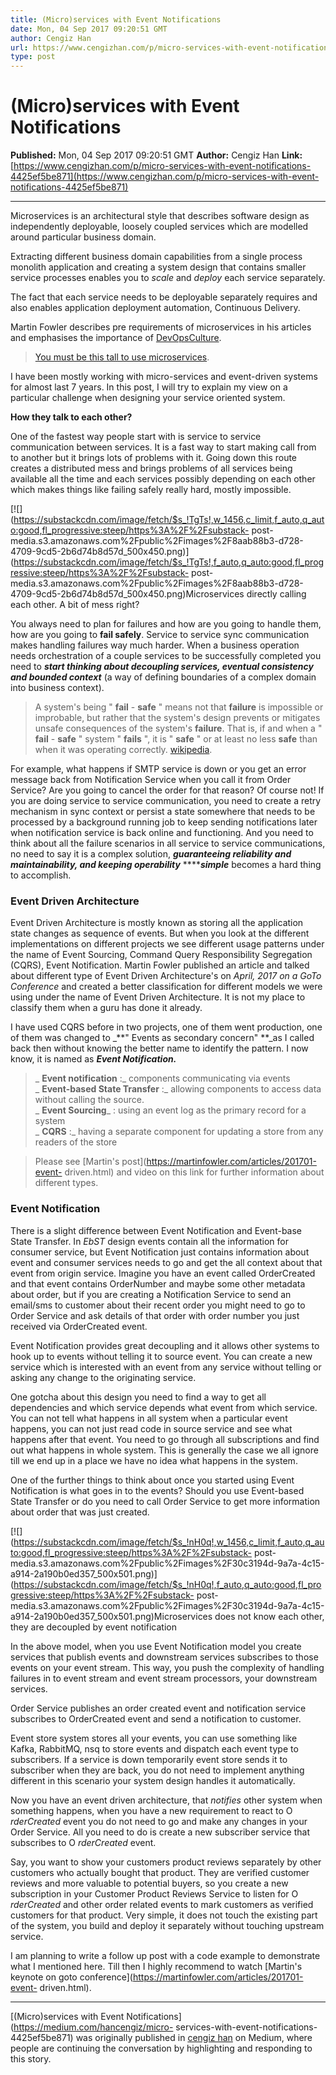 ```yaml
---
title: (Micro)services with Event Notifications
date: Mon, 04 Sep 2017 09:20:51 GMT
author: Cengiz Han
url: https://www.cengizhan.com/p/micro-services-with-event-notifications-4425ef5be871
type: post
---
```


# (Micro)services with Event Notifications

**Published:** Mon, 04 Sep 2017 09:20:51 GMT
**Author:** Cengiz Han
**Link:** [https://www.cengizhan.com/p/micro-services-with-event-notifications-4425ef5be871](https://www.cengizhan.com/p/micro-services-with-event-notifications-4425ef5be871)

---

Microservices is an architectural style that describes software design as
independently deployable, loosely coupled services which are modelled around
particular business domain.

Extracting different business domain capabilities from a single process
monolith application and creating a system design that contains smaller
service processes enables you to _scale_ and _deploy_ each service separately.

The fact that each service needs to be deployable separately requires and also
enables application deployment automation, Continuous Delivery.

Martin Fowler describes pre requirements of microservices in his articles and
emphasises the importance of
[DevOpsCulture](https://martinfowler.com/bliki/DevOpsCulture.html).

> [You must be this tall to use
> microservices](https://martinfowler.com/bliki/MicroservicePrerequisites.html).

I have been mostly working with micro-services and event-driven systems for
almost last 7 years. In this post, I will try to explain my view on a
particular challenge when designing your service oriented system.

 **How they talk to each  other?**

One of the fastest way people start with is service to service communication
between services. It is a fast way to start making call from to another but it
brings lots of problems with it. Going down this route creates a distributed
mess and brings problems of all services being available all the time and each
services possibly depending on each other which makes things like failing
safely really hard, mostly impossible.

[![](https://substackcdn.com/image/fetch/$s_!TgTs!,w_1456,c_limit,f_auto,q_auto:good,fl_progressive:steep/https%3A%2F%2Fsubstack-
post-
media.s3.amazonaws.com%2Fpublic%2Fimages%2F8aab88b3-d728-4709-9cd5-2b6d74b8d57d_500x450.png)](https://substackcdn.com/image/fetch/$s_!TgTs!,f_auto,q_auto:good,fl_progressive:steep/https%3A%2F%2Fsubstack-
post-
media.s3.amazonaws.com%2Fpublic%2Fimages%2F8aab88b3-d728-4709-9cd5-2b6d74b8d57d_500x450.png)Microservices
directly calling each other. A bit of mess right?

You always need to plan for failures and how are you going to handle them, how
are you going to **fail safely**. Service to service sync communication makes
handling failures way much harder. When a business operation needs
orchestration of a couple services to be successfully completed you need to
_**start thinking about decoupling services, eventual consistency and bounded
context**_ (a way of defining boundaries of a complex domain into business
context).

> A system's being " **fail** - **safe** " means not that **failure** is
> impossible or improbable, but rather that the system's design prevents or
> mitigates unsafe consequences of the system's **failure**. That is, if and
> when a " **fail** - **safe** " system " **fails** ", it is " **safe** " or
> at least no less **safe** than when it was operating correctly.
> [wikipedia](https://en.wikipedia.org/wiki/Fail-safe).

For example, what happens if SMTP service is down or you get an error message
back from Notification Service when you call it from Order Service? Are you
going to cancel the order for that reason? Of course not! If you are doing
service to service communication, you need to create a retry mechanism in sync
context or persist a state somewhere that needs to be processed by a
background running job to keep sending notifications later when notification
service is back online and functioning. And you need to think about all the
failure scenarios in all service to service communications, no need to say it
is a complex solution, _**guaranteeing reliability and maintainability, and
keeping operability**_ ****_**simple**_ becomes a hard thing to accomplish.

### Event Driven Architecture

Event Driven Architecture is mostly known as storing all the application state
changes as sequence of events. But when you look at the different
implementations on different projects we see different usage patterns under
the name of Event Sourcing, Command Query Responsibility Segregation (CQRS),
Event Notification. Martin Fowler published an article and talked about
different type of Event Driven Architecture's on _April, 2017 on a GoTo
Conference_ and created a better classification for different models we were
using under the name of Event Driven Architecture. It is not my place to
classify them when a guru has done it already.

I have used CQRS before in two projects, one of them went production, one of
them was changed to _**" Events as secondary concern" **_as I called back then
without knowing the better name to identify the pattern. I now know, it is
named as _**Event Notification.**_

>  _ **Event notification** :_ components communicating via events  
>  _ **Event-based State Transfer** :_ allowing components to access data
> without calling the source.  
>  _ **Event Sourcing**_ : using an event log as the primary record for a
> system  
>  _ **CQRS** :_ having a separate component for updating a store from any
> readers of the store

> Please see [Martin's post](https://martinfowler.com/articles/201701-event-
> driven.html) and video on this link for further information about different
> types.

### Event Notification

There is a slight difference between Event Notification and Event-base State
Transfer. In _EbST_ design events contain all the information for consumer
service, but Event Notification just contains information about event and
consumer services needs to go and get the all context about that event from
origin service. Imagine you have an event called OrderCreated and that event
contains OrderNumber and maybe some other metadata about order, but if you are
creating a Notification Service to send an email/sms to customer about their
recent order you might need to go to Order Service and ask details of that
order with order number you just received via OrderCreated event.

Event Notification provides great decoupling and it allows other systems to
hook up to events without telling it to source event. You can create a new
service which is interested with an event from any service without telling or
asking any change to the originating service.

One gotcha about this design you need to find a way to get all dependencies
and which service depends what event from which service. You can not tell what
happens in all system when a particular event happens, you can not just read
code in source service and see what happens after that event. You need to go
through all subscriptions and find out what happens in whole system. This is
generally the case we all ignore till we end up in a place we have no idea
what happens in the system.

One of the further things to think about once you started using Event
Notification is what goes in to the events? Should you use Event-based State
Transfer or do you need to call Order Service to get more information about
order that was just created.

[![](https://substackcdn.com/image/fetch/$s_!nH0q!,w_1456,c_limit,f_auto,q_auto:good,fl_progressive:steep/https%3A%2F%2Fsubstack-
post-
media.s3.amazonaws.com%2Fpublic%2Fimages%2F30c3194d-9a7a-4c15-a914-2a190b0ed357_500x501.png)](https://substackcdn.com/image/fetch/$s_!nH0q!,f_auto,q_auto:good,fl_progressive:steep/https%3A%2F%2Fsubstack-
post-
media.s3.amazonaws.com%2Fpublic%2Fimages%2F30c3194d-9a7a-4c15-a914-2a190b0ed357_500x501.png)Microservices
does not know each other, they are decoupled by event notification

In the above model, when you use Event Notification model you create services
that publish events and downstream services subscribes to those events on your
event stream. This way, you push the complexity of handling failures in to
event stream and event stream processors, your downstream services.

Order Service publishes an order created event and notification service
subscribes to OrderCreated event and send a notification to customer.

Event store system stores all your events, you can use something like Kafka,
RabbitMQ, nsq to store events and dispatch each event type to subscribers. If
a service is down temporarily event store sends it to subscriber when they are
back, you do not need to implement anything different in this scenario your
system design handles it automatically.

Now you have an event driven architecture, that _notifies_ other system when
something happens, when you have a new requirement to react to O _rderCreated_
event you do not need to go and make any changes in your Order Service. All
you need to do is create a new subscriber service that subscribes to O
_rderCreated_ event.

Say, you want to show your customers product reviews separately by other
customers who actually bought that product. They are verified customer reviews
and more valuable to potential buyers, so you create a new subscription in
your Customer Product Reviews Service to listen for O _rderCreated_ and other
order related events to mark customers as verified customers for that product.
Very simple, it does not touch the existing part of the system, you build and
deploy it separately without touching upstream service.

I am planning to write a follow up post with a code example to demonstrate
what I mentioned here. Till then I highly recommend to watch [Martin's keynote
on goto conference](https://martinfowler.com/articles/201701-event-
driven.html).

* * *

[(Micro)services with Event Notifications](https://medium.com/hancengiz/micro-
services-with-event-notifications-4425ef5be871) was originally published in
[cengiz han](https://medium.com/hancengiz) on Medium, where people are
continuing the conversation by highlighting and responding to this story.

